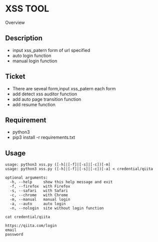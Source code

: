 XSS TOOL
===
Overview

## Description
- input xss_patern form of url specified
- auto login function
- manual login function

## Ticket
- There are seveal form,input xss_patern each form
- add detect xss auditor function
- add auto page transition function
- add resume function

## Requirement
- python3
- pip3 install -r requirements.txt

## Usage
```
usage: python3 xss.py ([-h]|[-f]|[-s]|[-c])[-m]
usage: python3 xss.py ([-h]|[-f]|[-s]|[-c])[-a] < credential/qiita

optional arguments:
  -h, --help     show this help message and exit
  -f, --firefox  with Firefox
  -s, --safari   with Safari
  -c, --chrome   with Chrome
  -m, --manual   manual login
  -a, --auto     auto login
  -n, --nologin  site without login function

cat credential/qiita

https://qiita.com/login
email
password
```
